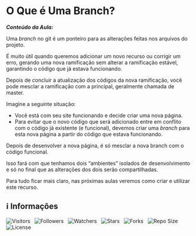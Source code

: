 <!-- Título -->
# O Que é Uma Branch?

***Conteúdo da Aula:***

Uma *branch* no git é um ponteiro para as alterações feitas nos arquivos do projeto.

É muito útil quando queremos adicionar um novo recurso ou corrigir um erro, gerando uma nova ramificação sem alterar a ramificação estável, garantindo o código que já estava funcionando.

Depois de concluir a atualização dos códigos da nova ramificação, você pode mesclar a ramificação com a principal, geralmente chamada de master.

Imagine a seguinte situação:

* Você está com seu site funcionando e decide criar uma nova página.
* Para evitar que o novo código que será adicionado entre em conflito com o código já existente (e funcional), devemos criar uma *branch* para esta nova página a partir do código que estava funcionando.

Depois de desenvolver a nova página, é só mesclar a nova branch com o código funcional.

Isso fará com que tenhamos dois “ambientes” isolados de desenvolvimento e só no final que as alterações dos dois serão compartilhadas.

Para tudo ficar mais claro, nas próximas aulas veremos como criar e utilizar este recurso.

<!-- Informações -->
## &#8505; Informações

![Visitors](https://api.visitorbadge.io/api/visitors?path=Devsgeeknerd%2Fcla-o-que-uma-bra-bra-git-fun-bas&label=Visitantes&labelColor=%23700070&labelStyle=none&countColor=%23000fff&style=plastic&color=%23ffffff "Total de Visitantes")
&nbsp;
![Followers](https://img.shields.io/github/followers/Devsgeeknerd?style=p&label=Seguidores&labelColor=800080&color=000fff "Total de Seguidores")
&nbsp;
![Watchers](https://img.shields.io/github/watchers/Devsgeeknerd/cla-o-que-uma-bra-bra-git-fun-bas?style=p&label=Observadores&labelColor=800080&color=000fff "Total de Observadores")
&nbsp;
![Stars](https://img.shields.io/github/stars/Devsgeeknerd/cla-o-que-uma-bra-bra-git-fun-bas?style=p&label=Estrelas&labelColor=800080&color=000fff "Total de Estrelas")
&nbsp;
![Forks](https://img.shields.io/github/forks/Devsgeeknerd/cla-o-que-uma-bra-bra-git-fun-bas?style=p&label=Bifurcações&labelColor=800080&color=000fff "Total de Bifurcações")
&nbsp;
![Repo Size](https://img.shields.io/github/repo-size/Devsgeeknerd/cla-o-que-uma-bra-bra-git-fun-bas?style=p&label=Tamanho&labelColor=800080&color=000fff "Tamanho do Repositório")
&nbsp;
![License](https://img.shields.io/github/license/Devsgeeknerd/cla-o-que-uma-bra-bra-git-fun-bas?style=p&label=Licença&labelColor=800080&color=000fff "Licença do Repositório")
